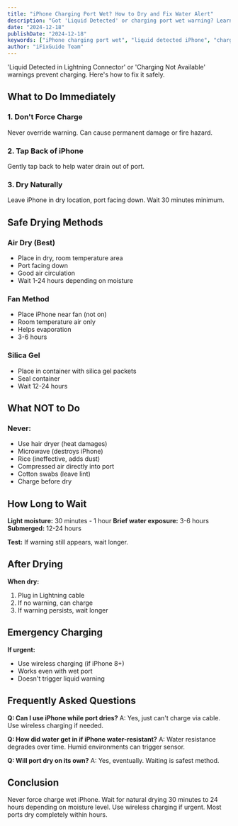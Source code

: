 ```yaml
---
title: "iPhone Charging Port Wet? How to Dry and Fix Water Alert"
description: "Got 'Liquid Detected' or charging port wet warning? Learn how to safely dry iPhone charging port and restore charging."
date: "2024-12-18"
publishDate: "2024-12-18"
keywords: ["iPhone charging port wet", "liquid detected iPhone", "charging port water", "dry charging port", "moisture detected"]
author: "iFixGuide Team"
---
```


'Liquid Detected in Lightning Connector' or 'Charging Not Available' warnings prevent charging. Here's how to fix it safely.

## What to Do Immediately

### 1. Don't Force Charge
Never override warning. Can cause permanent damage or fire hazard.

### 2. Tap Back of iPhone
Gently tap back to help water drain out of port.

### 3. Dry Naturally
Leave iPhone in dry location, port facing down. Wait 30 minutes minimum.

## Safe Drying Methods

### Air Dry (Best)
- Place in dry, room temperature area
- Port facing down
- Good air circulation
- Wait 1-24 hours depending on moisture

### Fan Method
- Place iPhone near fan (not on)
- Room temperature air only
- Helps evaporation
- 3-6 hours

### Silica Gel
- Place in container with silica gel packets
- Seal container
- Wait 12-24 hours

## What NOT to Do

### Never:
- Use hair dryer (heat damages)
- Microwave (destroys iPhone)
- Rice (ineffective, adds dust)
- Compressed air directly into port
- Cotton swabs (leave lint)
- Charge before dry

## How Long to Wait

**Light moisture:** 30 minutes - 1 hour
**Brief water exposure:** 3-6 hours  
**Submerged:** 12-24 hours

**Test:** If warning still appears, wait longer.

## After Drying

**When dry:**
1. Plug in Lightning cable
2. If no warning, can charge
3. If warning persists, wait longer

## Emergency Charging

**If urgent:**
- Use wireless charging (if iPhone 8+)
- Works even with wet port
- Doesn't trigger liquid warning

## Frequently Asked Questions

**Q: Can I use iPhone while port dries?**
A: Yes, just can't charge via cable. Use wireless charging if needed.

**Q: How did water get in if iPhone water-resistant?**
A: Water resistance degrades over time. Humid environments can trigger sensor.

**Q: Will port dry on its own?**
A: Yes, eventually. Waiting is safest method.

## Conclusion
Never force charge wet iPhone. Wait for natural drying 30 minutes to 24 hours depending on moisture level. Use wireless charging if urgent. Most ports dry completely within hours.
